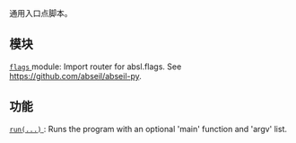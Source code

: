 通用入口点脚本。

## 模块
[ `flags` ](https://tensorflow.google.cn/api_docs/python/tf/compat/v1/flags) module: Import router for absl.flags. See https://github.com/abseil/abseil-py.

## 功能
[ `run(...)` ](https://tensorflow.google.cn/api_docs/python/tf/compat/v1/app/run): Runs the program with an optional 'main' function and 'argv' list.


